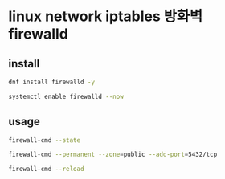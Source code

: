 # linux network iptables 방화벽 firewalld

## install

```sh
dnf install firewalld -y

systemctl enable firewalld --now
```

## usage

```sh
firewall-cmd --state

firewall-cmd --permanent --zone=public --add-port=5432/tcp

firewall-cmd --reload
```
